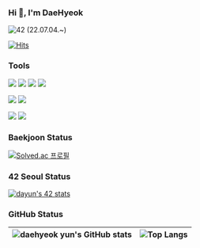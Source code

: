 

### Hi 👋, I'm DaeHyeok

<img alt="42" src ="https://img.shields.io/badge/Cardet-white.svg?&style=for-the-badge&logo=42&logoColor=000000"/> (22.07.04.~)

[![Hits](https://hits.seeyoufarm.com/api/count/incr/badge.svg?url=https%3A%2F%2Fgithub.com%2Fbmong4mong0318&count_bg=%2379C83D&title_bg=%23555555&icon=&icon_color=%23E7E7E7&title=hits&edge_flat=false)](https://hits.seeyoufarm.com)

<div class="container">
<div class="item">

### Tools
<img src="https://img.shields.io/badge/C-A8B9CC?style=flat-square&logo=C&logoColor=white"/> <img src="https://img.shields.io/badge/C++-00599C?style=flat-square&logo=cplusplus&logoColor=white"/> <img src="https://camo.githubusercontent.com/372dfe5550512c1b2e7e3649ea92a5cbadeec44a51c3b2bf822fe2a7a22c13d7/68747470733a2f2f696d672e736869656c64732e696f2f62616467652f4a6176612d3030373339363f7374796c653d666c61742d737175617265266c6f676f3d4a617661266c6f676f436f6c6f723d7768697465"> <img src="https://img.shields.io/badge/Git-F05032?style=flat-square&logo=Git&logoColor=white"/>

<img src="https://img.shields.io/badge/ubuntu-F05032?style=flat-square&logo=ubuntu&logoColor=white"/> <img src="https://img.shields.io/badge/MATLAB-007396?style=flat-square&logo=MATLAB&logoColor=white"/>

<img src="https://img.shields.io/badge/qt-6DB33F?style=for-the-badge&logo=qt&logoColor=white"> <img src="https://img.shields.io/badge/labview-0769AD?style=for-the-badge&logo=labview&logoColor=white">
</div>
<div class="item">

### Baekjoon Status 
[![Solved.ac
프로필](http://mazassumnida.wtf/api/v2/generate_badge?boj=bmong4mong0318)](https://solved.ac/bmong4mong0318)
</div>
</div>

### 42 Seoul Status
[![dayun's 42 stats](https://badge42.vercel.app/api/v2/cl7nfhdqv00060gmwzq2h4ffy/stats?cursusId=21&coalitionId=87)](https://github.com/JaeSeoKim/badge42)


### GitHub Status
| ![daehyeok yun's GitHub stats](https://github-readme-stats.vercel.app/api?username=bmong4mong0318&show_icons=true&hide_border=true&theme=dark) | ![Top Langs](https://github-readme-stats.vercel.app/api/top-langs/?username=bmong4mong0318&layout=compact&hide_border=true&theme=dark) |
| ------------- | ------------- |

